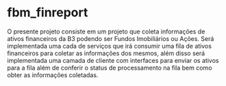 # fbm_finreport

O presente projeto consiste em um projeto que coleta informações de ativos financeiros da B3 podendo ser Fundos Imobiliários ou Ações. 
Será implementada uma cada de serviços que irá consumir uma fila de ativos financeiros para coletar as informações dos mesmos, além disso
será implementada uma camada de cliente com interfaces para enviar os ativos para a fila além de conferir o status de processamento na fila
bem como obter as informações coletadas.
